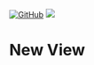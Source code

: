 [![GitHub](https://img.shields.io/github/license/pau101/New-View.svg)](https://github.com/pau101/New-View/blob/master/LICENSE.md) [![](http://cf.way2muchnoise.eu/full_new-view_downloads.svg)](https://minecraft.curseforge.com/projects/new-view)

# New View